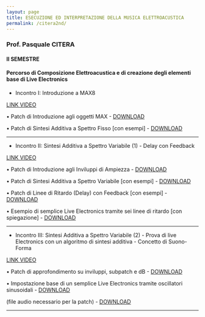```yaml
---
layout: page
title: ESECUZIONE ED INTERPRETAZIONE DELLA MUSICA ELETTROACUSTICA
permalink: /citera2nd/
---
```


### Prof. Pasquale CITERA
#### II SEMESTRE

#### Percorso di Composizione Elettroacustica e di creazione degli elementi base di Live Electronics


- Incontro I: Introduzione a MAX8

<a href="https://youtu.be/NYywavqffFI" target="_blank">LINK VIDEO</a>


• Patch di Introduzione agli oggetti MAX -
<a href="https://www.dropbox.com/s/ievrzvp8o7gfdi2/01a_Introduzione.maxhelp?dl=0" target="_blank">DOWNLOAD</a>


• Patch di Sintesi Additiva a Spettro Fisso [con esempi] -
<a href="https://www.dropbox.com/s/o22zegr87br9x41/01b_AdditivaSpettroFisso.maxpat?dl=0" target="_blank">DOWNLOAD</a>


---

- Incontro II: Sintesi Additiva a Spettro Variabile (1) - Delay con Feedback

<a href="https://youtu.be/Oh4VxEO6YX4" target="_blank">LINK VIDEO</a>

• Patch di Introduzione agli Inviluppi di Ampiezza -
<a href="https://www.dropbox.com/s/litlejwe3dd3cwf/02a_InviluppoDAmpiezza.maxhelp?dl=0" target="_blank">DOWNLOAD</a>

• Patch di Sintesi Additiva a Spettro Variabile [con esempi] -
<a href="https://www.dropbox.com/s/0nasxfozlog9o4d/02b_SintesiAdditivaSpettroVariabile.maxpat?dl=0" target="_blank">DOWNLOAD</a>

• Patch di Linee di Ritardo (Delay) con Feedback [con esempi] -
<a href="https://www.dropbox.com/s/l3bojtiree0tbok/02c_DelayFeedback.maxpat?dl=0" target="_blank">DOWNLOAD</a>

• Esempio di semplice Live Electronics tramite sei linee di ritardo [con spiegazione] -
<a href="https://www.dropbox.com/s/gjfednvw4qgn1l6/02d_EsempioPatchDelay.maxpat?dl=0" target="_blank">DOWNLOAD</a>


---


- Incontro III: Sintesi Additiva a Spettro Variabile (2) - Prova di live Electronics con un algoritmo di sintesi additiva - Concetto di Suono-Forma


<a href="https://youtu.be/CF8NBdhVpuI" target="_blank">LINK VIDEO</a>

• Patch di approfondimento su inviluppi, subpatch e dB -  <a href="https://www.dropbox.com/s/t99hutabrgnojch/03a_ApprofondimentoInviluppi_dB_subpatch.maxhelp?dl=0" target="_blank">DOWNLOAD</a>


• Impostazione base di un semplice Live Electronics tramite oscillatori sinusoidali -  <a href="https://www.dropbox.com/s/867w92qwls38x9x/03b_EsempioDiLiveElectronicsStrumento-StrumentoSintetico.maxhelp?dl=0" target="_blank">DOWNLOAD</a>

(file audio necessario per la patch) - <a href="https://www.dropbox.com/s/bcktgv11cxhk3at/piano.mp3?dl=0" target="_blank">DOWNLOAD</a>


---
